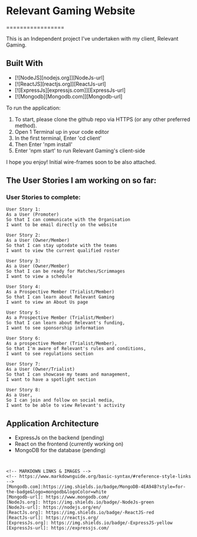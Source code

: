 # Relevant Gaming Website
=================

This is an Independent project I've undertaken with my client, Relevant Gaming. 

## Built With 
* [![NodeJS][nodejs.org]][NodeJs-url]
* [![ReactJS][reactjs.org]][ReactJs-url]
* [![ExpressJs][expressjs.com]][ExpressJs-url]
* [![Mongodb][Mongodb.com]][Mongodb-url]

To run the application:

1. To start, please clone the github repo via HTTPS (or any other preferred method).
2. Open 1 Terminal up in your code editor
3. In the first terminal, Enter 'cd client'
4. Then Enter 'npm install'
5. Enter 'npm start' to run Relevant Gaming's client-side

I hope you enjoy! Initial wire-frames soon to be also attached.

The User Stories I am working on so far:
-------

### User Stories to complete:
```
User Story 1:
As a User (Promoter)
So that I can communicate with the Organisation
I want to be email directly on the website

User Story 2:
As a User (Owner/Member)
So that I can stay uptodate with the teams
I want to view the current qualified roster

User Story 3:
As a User (Owner/Member)
So that I can be ready for Matches/Scrimmages
I want to view a schedule

User Story 4:
As a Prospective Member (Trialist/Member)
So that I can learn about Relevant Gaming
I want to view an About Us page

User Story 5:
As a Prospective Member (Trialist/Member)
So that I can learn about Relevant's funding,
I want to see sponsorship information

User Story 6:
As a prospective Member (Trialist/Member),
So that I'm aware of Relevant's rules and conditions,
I want to see regulations section

User Story 7:
As a User (Owner/Trialist)
So that I can showcase my teams and management,
I want to have a spotlight section

User Story 8:
As a User,
So I can join and follow on social media,
I want to be able to view Relevant's activity
```

## Application Architecture
* ExpressJs on the backend (pending)
* React on the frontend (currently working on)
* MongoDB for the database (pending)
````


<!-- MARKDOWN LINKS & IMAGES -->
<!-- https://www.markdownguide.org/basic-syntax/#reference-style-links -->
[Mongodb.com]:https://img.shields.io/badge/MongoDB-4EA94B?style=for-the-badge&logo=mongodb&logoColor=white
[Mongodb-url]: https://www.mongodb.com/
[NodeJs.org]: https://img.shields.io/badge/-NodeJs-green
[NodeJs-url]: https://nodejs.org/en/
[ReactJs.org]: https://img.shields.io/badge/-ReactJS-red
[ReactJs-url]: https://reactjs.org/
[ExpressJs.org]: https://img.shields.io/badge/-ExpressJS-yellow
[ExpressJs-url]: https://expressjs.com/